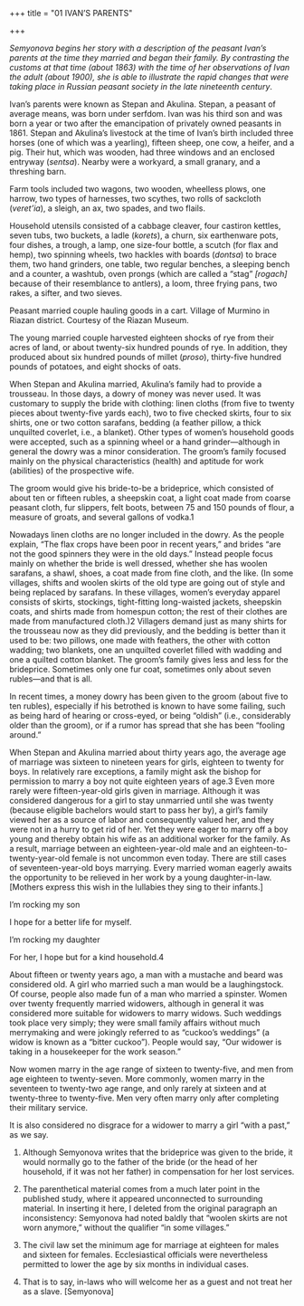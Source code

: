+++
title = "01 IVAN’S PARENTS"

+++





*Semyonova begins her story with a description of the peasant Ivan’s parents at the time they married and began their family. By contrasting the customs at that time \(about 1863\) with the time of her observations of Ivan the adult \(about 1900\), she is able to illustrate the rapid changes that were taking place in Russian peasant society in the late nineteenth century*.





Ivan’s parents were known as Stepan and Akulina. Stepan, a peasant of average means, was born under serfdom. Ivan was his third son and was born a year or two after the emancipation of privately owned peasants in 1861. Stepan and Akulina’s livestock at the time of Ivan’s birth included three horses \(one of which was a yearling\), fifteen sheep, one cow, a heifer, and a pig. Their hut, which was wooden, had three windows and an enclosed entryway \(*sentsa*\). Nearby were a workyard, a small granary, and a threshing barn.

Farm tools included two wagons, two wooden, wheelless plows, one harrow, two types of harnesses, two scythes, two rolls of sackcloth \(*veret’ia*\), a sleigh, an ax, two spades, and two flails.

Household utensils consisted of a cabbage cleaver, four castiron kettles, seven tubs, two buckets, a ladle \(*korets*\), a churn, six earthenware pots, four dishes, a trough, a lamp, one size-four bottle, a scutch \(for flax and hemp\), two spinning wheels, two hackles with boards \(*dontsa*\) to brace them, two hand grinders, one table, two regular benches, a sleeping bench and a counter, a washtub, oven prongs \(which are called a “stag” *\[rogach\]* because of their resemblance to antlers\), a loom, three frying pans, two rakes, a sifter, and two sieves.



Peasant married couple hauling goods in a cart. Village of Murmino in Riazan district. Courtesy of the Riazan Museum.

The young married couple harvested eighteen shocks of rye from their  acres of land, or about twenty-six hundred pounds of rye. In addition, they produced about six hundred pounds of millet \(*proso*\), thirty-five hundred pounds of potatoes, and eight shocks of oats.

When Stepan and Akulina married, Akulina’s family had to provide a trousseau. In those days, a dowry of money was never used. It was customary to supply the bride with clothing: linen cloths \(from five to twenty pieces about twenty-five yards each\), two to five checked skirts, four to six shirts, one or two cotton sarafans, bedding \(a feather pillow, a thick unquilted coverlet, i.e., a blanket\). Other types of women’s household goods were accepted, such as a spinning wheel or a hand grinder—although in general the dowry was a minor consideration. The groom’s family focused mainly on the physical characteristics \(health\) and aptitude for work \(abilities\) of the prospective wife.

The groom would give his bride-to-be a brideprice, which consisted of about ten or fifteen rubles, a sheepskin coat, a light coat made from coarse peasant cloth, fur slippers, felt boots, between 75 and 150 pounds of flour, a measure of groats, and several gallons of vodka.1

Nowadays linen cloths are no longer included in the dowry. As the people explain, “The flax crops have been poor in recent years,” and brides “are not the good spinners they were in the old days.” Instead people focus mainly on whether the bride is well dressed, whether she has woolen sarafans, a shawl, shoes, a coat made from fine cloth, and the like. \(In some villages, shifts and woolen skirts of the old type are going out of style and being replaced by sarafans. In these villages, women’s everyday apparel consists of skirts, stockings, tight-fitting long-waisted jackets, sheepskin coats, and shirts made from homespun cotton; the rest of their clothes are made from manufactured cloth.\)2 Villagers demand just as many shirts for the trousseau now as they did previously, and the bedding is better than it used to be: two pillows, one made with feathers, the other with cotton wadding; two blankets, one an unquilted coverlet filled with wadding and one a quilted cotton blanket. The groom’s family gives less and less for the brideprice. Sometimes only one fur coat, sometimes only about seven rubles—and that is all.

In recent times, a money dowry has been given to the groom \(about five to ten rubles\), especially if his betrothed is known to have some failing, such as being hard of hearing or cross-eyed, or being “oldish” \(i.e., considerably older than the groom\), or if a rumor has spread that she has been “fooling around.”

When Stepan and Akulina married about thirty years ago, the average age of marriage was sixteen to nineteen years for girls, eighteen to twenty for boys. In relatively rare exceptions, a family might ask the bishop for permission to marry a boy not quite eighteen years of age.3 Even more rarely were fifteen-year-old girls given in marriage. Although it was considered dangerous for a girl to stay unmarried until she was twenty \(because eligible bachelors would start to pass her by\), a girl’s family viewed her as a source of labor and consequently valued her, and they were not in a hurry to get rid of her. Yet they were eager to marry off a boy young and thereby obtain his wife as an additional worker for the family. As a result, marriage between an eighteen-year-old male and an eighteen-to-twenty-year-old female is not uncommon even today. There are still cases of seventeen-year-old boys marrying. Every married woman eagerly awaits the opportunity to be relieved in her work by a young daughter-in-law. \[Mothers express this wish in the lullabies they sing to their infants.\]


I’m rocking my son

I hope for a better life for myself.

I’m rocking my daughter

For her, I hope but for a kind household.4


About fifteen or twenty years ago, a man with a mustache and beard was considered old. A girl who married such a man would be a laughingstock. Of course, people also made fun of a man who married a spinster. Women over twenty frequently married widowers, although in general it was considered more suitable for widowers to marry widows. Such weddings took place very simply; they were small family affairs without much merrymaking and were jokingly referred to as “cuckoo’s weddings” \(a widow is known as a “bitter cuckoo”\). People would say, “Our widower is taking in a housekeeper for the work season.”

Now women marry in the age range of sixteen to twenty-five, and men from age eighteen to twenty-seven. More commonly, women marry in the seventeen to twenty-two age range, and only rarely at sixteen and at twenty-three to twenty-five. Men very often marry only after completing their military service.

It is also considered no disgrace for a widower to marry a girl “with a past,” as we say.





1. Although Semyonova writes that the brideprice was given to the bride, it would normally go to the father of the bride \(or the head of her household, if it was not her father\) in compensation for her lost services.

2. The parenthetical material comes from a much later point in the published study, where it appeared unconnected to surrounding material. In inserting it here, I deleted from the original paragraph an inconsistency: Semyonova had noted baldly that “woolen skirts are not worn anymore,” without the qualifier “in some villages.”

3. The civil law set the minimum age for marriage at eighteen for males and sixteen for females. Ecclesiastical officials were nevertheless permitted to lower the age by six months in individual cases.

4. That is to say, in-laws who will welcome her as a guest and not treat her as a slave. \[Semyonova\]








